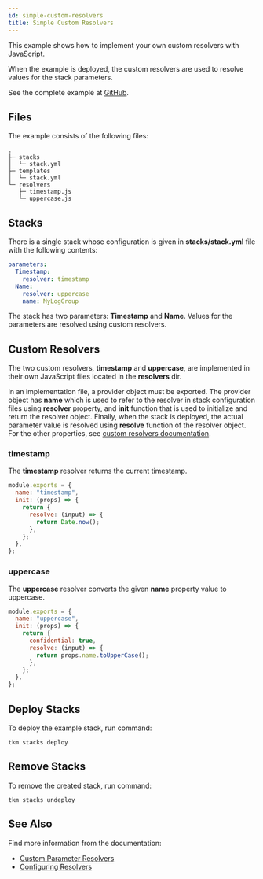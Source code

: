 ```yaml
---
id: simple-custom-resolvers
title: Simple Custom Resolvers
---
```


This example shows how to implement your own custom resolvers with JavaScript.

When the example is deployed, the custom resolvers are used to resolve values for the stack parameters.

See the complete example at [GitHub](https://github.com/takomo-io/takomo-examples/tree/master/custom-resolvers/simple).

## Files

The example consists of the following files:

```
.
├─ stacks
│  └─ stack.yml
├─ templates
│  └─ stack.yml
└─ resolvers
   ├─ timestamp.js
   └─ uppercase.js
```

## Stacks

There is a single stack whose configuration is given in **stacks/stack.yml** file with
the following contents:

```yaml title="stacks/stack.yml"
parameters:
  Timestamp:
    resolver: timestamp
  Name:
    resolver: uppercase
    name: MyLogGroup
```

The stack has two parameters: **Timestamp** and **Name**. Values for the parameters are resolved
using custom resolvers.

## Custom Resolvers

The two custom resolvers, **timestamp** and **uppercase**, are implemented in their own JavaScript files
located in the **resolvers** dir.

In an implementation file, a provider object must be exported. The provider object has **name** which
is used to refer to the resolver in stack configuration files using **resolver** property, and **init**
function that is used to initialize and return the resolver object. Finally, when the stack is deployed,
the actual parameter value is resolved using **resolve** function of the resolver object. For the other
properties, see [custom resolvers documentation](/docs/stacks/parameter-resolvers#implementing-custom-parameter-resolvers).

### timestamp

The **timestamp** resolver returns the current timestamp.

```javascript
module.exports = {
  name: "timestamp",
  init: (props) => {
    return {
      resolve: (input) => {
        return Date.now();
      },
    };
  },
};
```

### uppercase

The **uppercase** resolver converts the given **name** property value to uppercase.

```javascript
module.exports = {
  name: "uppercase",
  init: (props) => {
    return {
      confidential: true,
      resolve: (input) => {
        return props.name.toUpperCase();
      },
    };
  },
};
```

## Deploy Stacks

To deploy the example stack, run command:

```
tkm stacks deploy
```

## Remove Stacks

To remove the created stack, run command:

```
tkm stacks undeploy
```

## See Also

Find more information from the documentation:

- [Custom Parameter Resolvers](/docs/stacks/parameter-resolvers#implementing-custom-parameter-resolvers)
- [Configuring Resolvers](/docs/config-reference/stacks#parameters)
